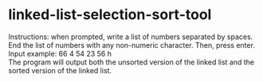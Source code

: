 # linked-list-selection-sort-tool  
Instructions: when prompted, write a list of numbers separated by spaces. End the list of numbers with any non-numeric character. Then, press enter.  
Input example: 66 4 54 23 56 h  
The program will output both the unsorted version of the linked list and the sorted version of the linked list.  
